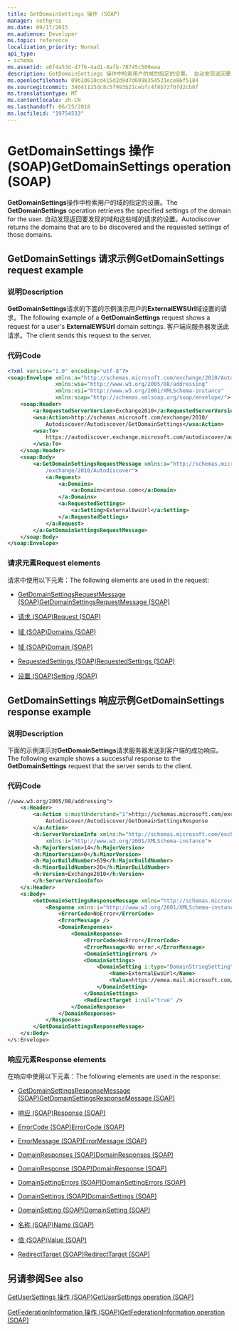 ```yaml
---
title: GetDomainSettings 操作 (SOAP)
manager: sethgros
ms.date: 09/17/2015
ms.audience: Developer
ms.topic: reference
localization_priority: Normal
api_type:
- schema
ms.assetid: a6f4a53d-d7f6-4ad1-8afb-78745c500eaa
description: GetDomainSettings 操作中检索用户的域的指定的设置。 自动发现返回要发现的域和这些域的请求的设置。
ms.openlocfilehash: 09b1d610cd415d2d9d7d0098354521ece86f5184
ms.sourcegitcommit: 34041125dc8c5f993b21cebfc4f8b72f0fd2cb6f
ms.translationtype: MT
ms.contentlocale: zh-CN
ms.lasthandoff: 06/25/2018
ms.locfileid: "19754533"
---
```

# <a name="getdomainsettings-operation-soap"></a><span data-ttu-id="72ea4-104">GetDomainSettings 操作 (SOAP)</span><span class="sxs-lookup"><span data-stu-id="72ea4-104">GetDomainSettings operation (SOAP)</span></span>

<span data-ttu-id="72ea4-105">**GetDomainSettings**操作中检索用户的域的指定的设置。</span><span class="sxs-lookup"><span data-stu-id="72ea4-105">The **GetDomainSettings** operation retrieves the specified settings of the domain for the user.</span></span> <span data-ttu-id="72ea4-106">自动发现返回要发现的域和这些域的请求的设置。</span><span class="sxs-lookup"><span data-stu-id="72ea4-106">Autodiscover returns the domains that are to be discovered and the requested settings of those domains.</span></span> 
  
## <a name="getdomainsettings-request-example"></a><span data-ttu-id="72ea4-107">GetDomainSettings 请求示例</span><span class="sxs-lookup"><span data-stu-id="72ea4-107">GetDomainSettings request example</span></span>

### <a name="description"></a><span data-ttu-id="72ea4-108">说明</span><span class="sxs-lookup"><span data-stu-id="72ea4-108">Description</span></span>

<span data-ttu-id="72ea4-109">**GetDomainSettings**请求的下面的示例演示用户的**ExternalEWSUrl**域设置的请求。</span><span class="sxs-lookup"><span data-stu-id="72ea4-109">The following example of a **GetDomainSettings** request shows a request for a user's **ExternalEWSUrl** domain settings.</span></span> <span data-ttu-id="72ea4-110">客户端向服务器发送此请求。</span><span class="sxs-lookup"><span data-stu-id="72ea4-110">The client sends this request to the server.</span></span> 
  
### <a name="code"></a><span data-ttu-id="72ea4-111">代码</span><span class="sxs-lookup"><span data-stu-id="72ea4-111">Code</span></span>

```XML
<?xml version="1.0" encoding="utf-8"?> 
<soap:Envelope xmlns:a="http://schemas.microsoft.com/exchange/2010/Autodiscover"
               xmlns:wsa="http://www.w3.org/2005/08/addressing"
               xmlns:xsi="http://www.w3.org/2001/XMLSchema-instance" 
               xmlns:soap="http://schemas.xmlsoap.org/soap/envelope/"> 
    <soap:Header> 
        <a:RequestedServerVersion>Exchange2010</a:RequestedServerVersion>
        <wsa:Action>http://schemas.microsoft.com/exchange/2010/
            Autodiscover/Autodiscover/GetDomainSettings</wsa:Action>
        <wsa:To>
            https://autodiscover.exchange.microsoft.com/autodiscover/autodiscover.svc
        </wsa:To>
    </soap:Header> 
    <soap:Body> 
        <a:GetDomainSettingsRequestMessage xmlns:a="http://schemas.microsoft.com
            /exchange/2010/Autodiscover"> 
            <a:Request> 
                <a:Domains> 
                    <a:Domain>contoso.com<</a:Domain> 
                </a:Domains> 
                <a:RequestedSettings> 
                    <a:Setting>ExternalEwsUrl</a:Setting> 
                </a:RequestedSettings> 
            </a:Request> 
        </a:GetDomainSettingsRequestMessage> 
    </soap:Body> 
</soap:Envelope>
```

### <a name="request-elements"></a><span data-ttu-id="72ea4-112">请求元素</span><span class="sxs-lookup"><span data-stu-id="72ea4-112">Request elements</span></span>

<span data-ttu-id="72ea4-113">请求中使用以下元素：</span><span class="sxs-lookup"><span data-stu-id="72ea4-113">The following elements are used in the request:</span></span>
  
- [<span data-ttu-id="72ea4-114">GetDomainSettingsRequestMessage (SOAP)</span><span class="sxs-lookup"><span data-stu-id="72ea4-114">GetDomainSettingsRequestMessage (SOAP)</span></span>](getdomainsettingsrequestmessage-soap.md)
    
- [<span data-ttu-id="72ea4-115">请求 (SOAP)</span><span class="sxs-lookup"><span data-stu-id="72ea4-115">Request (SOAP)</span></span>](request-soap.md)
    
- [<span data-ttu-id="72ea4-116">域 (SOAP)</span><span class="sxs-lookup"><span data-stu-id="72ea4-116">Domains (SOAP)</span></span>](domains-soap.md)
    
- [<span data-ttu-id="72ea4-117">域 (SOAP)</span><span class="sxs-lookup"><span data-stu-id="72ea4-117">Domain (SOAP)</span></span>](domain-soap.md)
    
- [<span data-ttu-id="72ea4-118">RequestedSettings (SOAP)</span><span class="sxs-lookup"><span data-stu-id="72ea4-118">RequestedSettings (SOAP)</span></span>](requestedsettings-soap.md)
    
- [<span data-ttu-id="72ea4-119">设置 (SOAP)</span><span class="sxs-lookup"><span data-stu-id="72ea4-119">Setting (SOAP)</span></span>](setting-soap.md)
    
## <a name="getdomainsettings-response-example"></a><span data-ttu-id="72ea4-120">GetDomainSettings 响应示例</span><span class="sxs-lookup"><span data-stu-id="72ea4-120">GetDomainSettings response example</span></span>

### <a name="description"></a><span data-ttu-id="72ea4-121">说明</span><span class="sxs-lookup"><span data-stu-id="72ea4-121">Description</span></span>

<span data-ttu-id="72ea4-122">下面的示例演示对**GetDomainSettings**请求服务器发送到客户端的成功响应。</span><span class="sxs-lookup"><span data-stu-id="72ea4-122">The following example shows a successful response to the **GetDomainSettings** request that the server sends to the client.</span></span> 
  
### <a name="code"></a><span data-ttu-id="72ea4-123">代码</span><span class="sxs-lookup"><span data-stu-id="72ea4-123">Code</span></span>

```XML
//www.w3.org/2005/08/addressing"> 
    <s:Header> 
        <a:Action s:mustUnderstand="1">http://schemas.microsoft.com/exchange/2010/ 
            Autodiscover/Autodiscover/GetDomainSettingsResponse
        </a:Action> 
        <h:ServerVersionInfo xmlns:h="http://schemas.microsoft.com/exchange/2010/Autodiscover" 
            xmlns:i="http://www.w3.org/2001/XMLSchema-instance"> 
        <h:MajorVersion>14</h:MajorVersion> 
        <h:MinorVersion>0</h:MinorVersion> 
        <h:MajorBuildNumber>639</h:MajorBuildNumber> 
        <h:MinorBuildNumber>20</h:MinorBuildNumber> 
        <h:Version>Exchange2010</h:Version> 
        </h:ServerVersionInfo>
    </s:Header> 
    <s:Body> 
        <GetDomainSettingsResponseMessage xmlns="http://schemas.microsoft.com/exchange/2010/Autodiscover"> 
            <Response xmlns:i="http://www.w3.org/2001/XMLSchema-instance"> 
                <ErrorCode>NoError</ErrorCode> 
                <ErrorMessage /> 
                <DomainResponses> 
                    <DomainResponse> 
                        <ErrorCode>NoError</ErrorCode> 
                        <ErrorMessage>No error.</ErrorMessage> 
                        <DomainSettingErrors /> 
                        <DomainSettings> 
                            <DomainSetting i:type="DomainStringSetting"> 
                                <Name>ExternalEwsUrl</Name> 
                                <Value>https://emea.mail.microsoft.com/EWS/Exchange.asmx</Value> 
                            </DomainSetting> 
                        </DomainSettings> 
                        <RedirectTarget i:nil="true" /> 
                    </DomainResponse> 
                </DomainResponses> 
            </Response> 
        </GetDomainSettingsResponseMessage> 
    </s:Body> 
</s:Envelope>
```

### <a name="response-elements"></a><span data-ttu-id="72ea4-124">响应元素</span><span class="sxs-lookup"><span data-stu-id="72ea4-124">Response elements</span></span>

<span data-ttu-id="72ea4-125">在响应中使用以下元素：</span><span class="sxs-lookup"><span data-stu-id="72ea4-125">The following elements are used in the response:</span></span>
  
- [<span data-ttu-id="72ea4-126">GetDomainSettingsResponseMessage (SOAP)</span><span class="sxs-lookup"><span data-stu-id="72ea4-126">GetDomainSettingsResponseMessage (SOAP)</span></span>](getdomainsettingsresponsemessage-soap.md)
    
- [<span data-ttu-id="72ea4-127">响应 (SOAP)</span><span class="sxs-lookup"><span data-stu-id="72ea4-127">Response (SOAP)</span></span>](response-soap.md)
    
- [<span data-ttu-id="72ea4-128">ErrorCode (SOAP)</span><span class="sxs-lookup"><span data-stu-id="72ea4-128">ErrorCode (SOAP)</span></span>](errorcode-soap.md)
    
- [<span data-ttu-id="72ea4-129">ErrorMessage (SOAP)</span><span class="sxs-lookup"><span data-stu-id="72ea4-129">ErrorMessage (SOAP)</span></span>](errormessage-soap.md)
    
- [<span data-ttu-id="72ea4-130">DomainResponses (SOAP)</span><span class="sxs-lookup"><span data-stu-id="72ea4-130">DomainResponses (SOAP)</span></span>](domainresponses-soap.md)
    
- [<span data-ttu-id="72ea4-131">DomainResponse (SOAP)</span><span class="sxs-lookup"><span data-stu-id="72ea4-131">DomainResponse (SOAP)</span></span>](domainresponse-soap.md)
    
- [<span data-ttu-id="72ea4-132">DomainSettingErrors (SOAP)</span><span class="sxs-lookup"><span data-stu-id="72ea4-132">DomainSettingErrors (SOAP)</span></span>](domainsettingerrors-soap.md)
    
- [<span data-ttu-id="72ea4-133">DomainSettings (SOAP)</span><span class="sxs-lookup"><span data-stu-id="72ea4-133">DomainSettings (SOAP)</span></span>](domainsettings-soap.md)
    
- [<span data-ttu-id="72ea4-134">DomainSetting (SOAP)</span><span class="sxs-lookup"><span data-stu-id="72ea4-134">DomainSetting (SOAP)</span></span>](domainsetting-soap.md)
    
- [<span data-ttu-id="72ea4-135">名称 (SOAP)</span><span class="sxs-lookup"><span data-stu-id="72ea4-135">Name (SOAP)</span></span>](name-soap.md)
    
- [<span data-ttu-id="72ea4-136">值 (SOAP)</span><span class="sxs-lookup"><span data-stu-id="72ea4-136">Value (SOAP)</span></span>](value-soap.md)
    
- [<span data-ttu-id="72ea4-137">RedirectTarget (SOAP)</span><span class="sxs-lookup"><span data-stu-id="72ea4-137">RedirectTarget (SOAP)</span></span>](redirecttarget-soap.md)
    
## <a name="see-also"></a><span data-ttu-id="72ea4-138">另请参阅</span><span class="sxs-lookup"><span data-stu-id="72ea4-138">See also</span></span>



[<span data-ttu-id="72ea4-139">GetUserSettings 操作 (SOAP)</span><span class="sxs-lookup"><span data-stu-id="72ea4-139">GetUserSettings operation (SOAP)</span></span>](getusersettings-operation-soap.md)
  
[<span data-ttu-id="72ea4-140">GetFederationInformation 操作 (SOAP)</span><span class="sxs-lookup"><span data-stu-id="72ea4-140">GetFederationInformation operation (SOAP)</span></span>](getfederationinformation-operation-soap.md)

